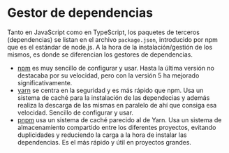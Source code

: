 # Gestor de dependencias
Tanto en JavaScript como en TypeScript, los paquetes de terceros (dependencias) se listan en el archivo `package.json`, introducido por npm que es el estándar de node.js. A la hora de la instalación/gestión de los mismos, es donde se diferencian los gestores de dependencias. 
- [npm](https://www.npmjs.com/) es muy sencillo de configurar y usar. Hasta la última versión no destacaba por su velocidad, pero con la versión 5 ha mejorado significativamente.
- [yarn](https://yarnpkg.com/) se centra en la seguridad y es más rápido que npm. Usa un sistema de caché para la instalación de las dependecias y además realiza la descarga de las mismas en paralelo de ahí que consiga esa velocidad. Sencillo de configurar y usar.
- [pnpm](https://pnpm.io/) usa un sistema de caché parecido al de Yarn. Usa un sistema de almacenamiento compartido entre los diferentes proyectos, evitando duplicidades y reduciendo la carga a la hora de instalar las dependencias. Es el más rápido y útil en proyectos grandes.